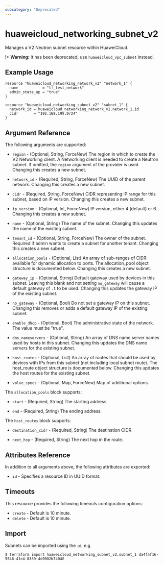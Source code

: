 ```yaml
---
subcategory: "Deprecated"
---
```


# huaweicloud\_networking\_subnet\_v2

Manages a V2 Neutron subnet resource within HuaweiCloud.

!> **Warning:** It has been deprecated, use `huaweicloud_vpc_subnet` instead.

## Example Usage

```hcl
resource "huaweicloud_networking_network_v2" "network_1" {
  name           = "tf_test_network"
  admin_state_up = "true"
}

resource "huaweicloud_networking_subnet_v2" "subnet_1" {
  network_id = huaweicloud_networking_network_v2.network_1.id
  cidr       = "192.168.199.0/24"
}
```

## Argument Reference

The following arguments are supported:

* `region` - (Optional, String, ForceNew) The region in which to create the V2 Networking client.
    A Networking client is needed to create a Neutron subnet. If omitted, the
    `region` argument of the provider is used. Changing this creates a new
    subnet.

* `network_id` - (Required, String, ForceNew) The UUID of the parent network. Changing this
    creates a new subnet.

* `cidr` - (Required, String, ForceNew) CIDR representing IP range for this subnet, based on IP
    version. Changing this creates a new subnet.

* `ip_version` - (Optional, Int, ForceNew) IP version, either 4 (default) or 6. Changing this creates a
    new subnet.

* `name` - (Optional, String) The name of the subnet. Changing this updates the name of
    the existing subnet.

* `tenant_id` - (Optional, String, ForceNew) The owner of the subnet. Required if admin wants to
    create a subnet for another tenant. Changing this creates a new subnet.

* `allocation_pools` - (Optional, List) An array of sub-ranges of CIDR available for
    dynamic allocation to ports. The allocation_pool object structure is
    documented below. Changing this creates a new subnet.

* `gateway_ip` - (Optional, String)  Default gateway used by devices in this subnet.
    Leaving this blank and not setting `no_gateway` will cause a default
    gateway of `.1` to be used. Changing this updates the gateway IP of the
    existing subnet.

* `no_gateway` - (Optional, Bool) Do not set a gateway IP on this subnet. Changing
    this removes or adds a default gateway IP of the existing subnet.

* `enable_dhcp` - (Optional, Bool) The administrative state of the network.
    The value must be "true".

* `dns_nameservers` - (Optional, String) An array of DNS name server names used by hosts
    in this subnet. Changing this updates the DNS name servers for the existing
    subnet.

* `host_routes` - (Optional, List) An array of routes that should be used by devices
    with IPs from this subnet (not including local subnet route). The host_route
    object structure is documented below. Changing this updates the host routes
    for the existing subnet.

* `value_specs` - (Optional, Map, ForceNew) Map of additional options.

The `allocation_pools` block supports:

* `start` - (Required, String) The starting address.

* `end` - (Required, String) The ending address.

The `host_routes` block supports:

* `destination_cidr` - (Required, String) The destination CIDR.

* `next_hop` - (Required, String) The next hop in the route.

## Attributes Reference

In addition to all arguments above, the following attributes are exported:

* `id` - Specifies a resource ID in UUID format.

## Timeouts
This resource provides the following timeouts configuration options:
- `create` - Default is 10 minute.
- `delete` - Default is 10 minute.

## Import

Subnets can be imported using the `id`, e.g.

```
$ terraform import huaweicloud_networking_subnet_v2.subnet_1 da4faf16-5546-41e4-8330-4d0002b74048
```
